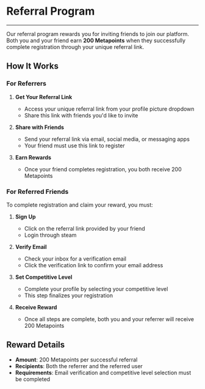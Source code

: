 # Referral Program
---

Our referral program rewards you for inviting friends to join our platform. Both you and your friend earn **200 Metapoints** when they successfully complete registration through your unique referral link.

## How It Works

### For Referrers

1. **Get Your Referral Link**
   - Access your unique referral link from your profile picture dropdown 
   - Share this link with friends you'd like to invite

2. **Share with Friends**
   - Send your referral link via email, social media, or messaging apps
   - Your friend must use this link to register

3. **Earn Rewards**
   - Once your friend completes registration, you both receive 200 Metapoints

### For Referred Friends

To complete registration and claim your reward, you must:

1. **Sign Up**
   - Click on the referral link provided by your friend
   - Login through steam 

2. **Verify Email**
   - Check your inbox for a verification email
   - Click the verification link to confirm your email address

3. **Set Competitive Level**
   - Complete your profile by selecting your competitive level
   - This step finalizes your registration

4. **Receive Reward**
   - Once all steps are complete, both you and your referrer will receive 200 Metapoints

## Reward Details

- **Amount**: 200 Metapoints per successful referral
- **Recipients**: Both the referrer and the referred user
- **Requirements**: Email verification and competitive level selection must be completed
